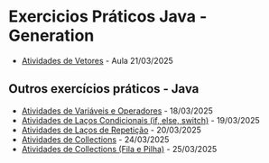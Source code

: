 # Exercicios Práticos Java - Generation

- [Atividades de Vetores](https://github.com/heypamela/vetores-java/tree/main/src) - Aula 21/03/2025

 ## Outros exercícios práticos - Java
- [Atividades de Variáveis e Operadores](https://github.com/heypamela/operadores-logicos-java) - 18/03/2025
- [Atividades de Laços Condicionais (if, else, switch)](https://github.com/heypamela/lacos-condicionais-java) - 19/03/2025
- [Atividades de Laços de Repetição](https://github.com/heypamela/lacos-repeticao-java) - 20/03/2025
- [Atividades de Collections](https://github.com/heypamela/collections-java) - 24/03/2025
- [Atividades de Collections (Fila e Pilha)](https://github.com/heypamela/estrutura-de-dados-java) - 25/03/2025
